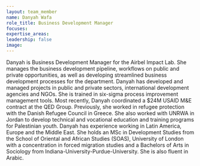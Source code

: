 ```yaml
---
layout: team_member
name: Danyah Wafa
role_title: Business Development Manager
focuses:
expertise_areas:
leadership: false
image:
---
```


Danyah is Business Development Manager for the Airbel Impact Lab. She manages the business development pipeline, workflows on public and private opportunities, as well as developing streamlined business development processes for the department. Danyah has developed and managed projects in public and private sectors, international development agencies and NGOs. She is trained in six-sigma process improvement management tools. Most recently, Danyah coordinated a $24M USAID M&E contract at the QED Group. Previously, she worked in refugee protection with the Danish Refugee Council in Greece. She also worked with UNRWA in Jordan to develop technical and vocational education and training programs for Palestinian youth. Danyah has experience working in Latin America, Europe and the Middle East. She holds an MSc in Development Studies from the School of Oriental and African Studies (SOAS), University of London with a concentration in forced migration studies and a Bachelors of Arts in Sociology from Indiana-University-Purdue-University. She is also fluent in Arabic.